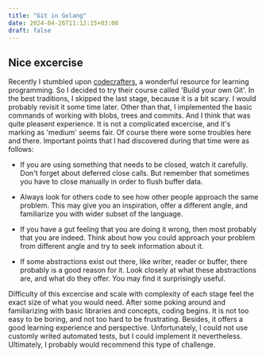 ```yaml
---
title: "Git in Golang"
date: 2024-04-26T11:12:15+03:00
draft: false
---
```


## Nice excercise

Recently I stumbled upon [codecrafters](https://codecrafters.io/), a wonderful resource for learning programming. So I decided to try their course called 'Build your own Git'. In the best traditions, I skipped the last stage, because it is a bit scary. I would probably revisit it some time later. Other than that, I implemented the basic commands of working with blobs, trees and commits. And I think that was quite pleasent experience. It is not a complicated excercise, and it's marking as 'medium' seems fair. Of course there were some troubles here and there. Important points that I had discovered during that time were as follows:

 - If you are using something that needs to be closed, watch it carefully. Don't forget about deferred close calls. But remember that sometimes you have to close manually in order to flush buffer data.

 - Always look for others code to see how other people approach the same problem. This may give you an inspiration, offer a different angle, and familiarize you with wider subset of the language.

 - If you have a gut feeling that you are doing it wrong, then most probably that you are indeed. Think about how you could approach your problem from different angle and try to seek information about it. 

 - If some abstractions exist out there, like writer, reader or buffer, there probably is a good reason for it. Look closely at what these abstractions are, and what do they offer. You may find it surprisingly useful.

Difficulty of this excercise and scale with complexity of each stage feel the exact size of what you would need. After some poking around and familiarizing with basic libraries and concepts, coding begins. It is not too easy to be boring, and not too hard to be frustrating. Besides, it offers a good learning experience and perspective. Unfortunately, I could not use customly writed automated tests, but I could implement it nevertheless. Ultimately, I probably would recommend this type of challenge.
